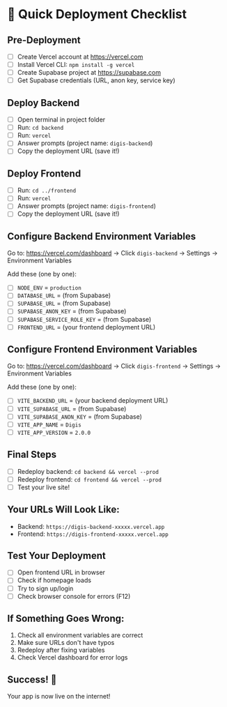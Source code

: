 # 🚀 Quick Deployment Checklist

## Pre-Deployment
- [ ] Create Vercel account at https://vercel.com
- [ ] Install Vercel CLI: `npm install -g vercel`
- [ ] Create Supabase project at https://supabase.com
- [ ] Get Supabase credentials (URL, anon key, service key)

## Deploy Backend
- [ ] Open terminal in project folder
- [ ] Run: `cd backend`
- [ ] Run: `vercel`
- [ ] Answer prompts (project name: `digis-backend`)
- [ ] Copy the deployment URL (save it!)

## Deploy Frontend  
- [ ] Run: `cd ../frontend`
- [ ] Run: `vercel`
- [ ] Answer prompts (project name: `digis-frontend`)
- [ ] Copy the deployment URL (save it!)

## Configure Backend Environment Variables
Go to: https://vercel.com/dashboard → Click `digis-backend` → Settings → Environment Variables

Add these (one by one):
- [ ] `NODE_ENV` = `production`
- [ ] `DATABASE_URL` = (from Supabase)
- [ ] `SUPABASE_URL` = (from Supabase)
- [ ] `SUPABASE_ANON_KEY` = (from Supabase)
- [ ] `SUPABASE_SERVICE_ROLE_KEY` = (from Supabase)
- [ ] `FRONTEND_URL` = (your frontend deployment URL)

## Configure Frontend Environment Variables
Go to: https://vercel.com/dashboard → Click `digis-frontend` → Settings → Environment Variables

Add these (one by one):
- [ ] `VITE_BACKEND_URL` = (your backend deployment URL)
- [ ] `VITE_SUPABASE_URL` = (from Supabase)
- [ ] `VITE_SUPABASE_ANON_KEY` = (from Supabase)
- [ ] `VITE_APP_NAME` = `Digis`
- [ ] `VITE_APP_VERSION` = `2.0.0`

## Final Steps
- [ ] Redeploy backend: `cd backend && vercel --prod`
- [ ] Redeploy frontend: `cd frontend && vercel --prod`
- [ ] Test your live site!

## Your URLs Will Look Like:
- Backend: `https://digis-backend-xxxxx.vercel.app`
- Frontend: `https://digis-frontend-xxxxx.vercel.app`

## Test Your Deployment
- [ ] Open frontend URL in browser
- [ ] Check if homepage loads
- [ ] Try to sign up/login
- [ ] Check browser console for errors (F12)

## If Something Goes Wrong:
1. Check all environment variables are correct
2. Make sure URLs don't have typos
3. Redeploy after fixing variables
4. Check Vercel dashboard for error logs

## Success! 🎉
Your app is now live on the internet!